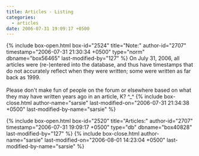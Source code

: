 ```yaml
---
title: Articles - Listing
categories:
  - articles
date: 2006-07-31 19:09:17 +0500
---
```

{% include box-open.html box-id="2524" title="Note:" author-id="2707" timestamp="2006-07-31 21:30:34 +0500" type="norm" dbname="box56465" last-modified-by="127" %}
On July 31, 2006, all articles were (re-)entered into the database, and thus have timestamps that do not accurately reflect when they were written; some were written as far back as 1999.
<br /><br />
Please don't make fun of people on the forum or elsewhere based on what they may have written years ago in an article, K? ^_^
{% include box-close.html author-name="sarsie" last-modified-on="2006-07-31 21:34:38 +0500" last-modified-by-name="sarsie" %}

{% include box-open.html box-id="2520" title="Articles:" author-id="2707" timestamp="2006-07-31 19:09:17 +0500" type="db" dbname="box40828" last-modified-by="127" %}
<navigator quantity="-1" group="Articles" /><displaytor />
{% include box-close.html author-name="sarsie" last-modified-on="2006-08-01 14:23:04 +0500" last-modified-by-name="sarsie" %}
